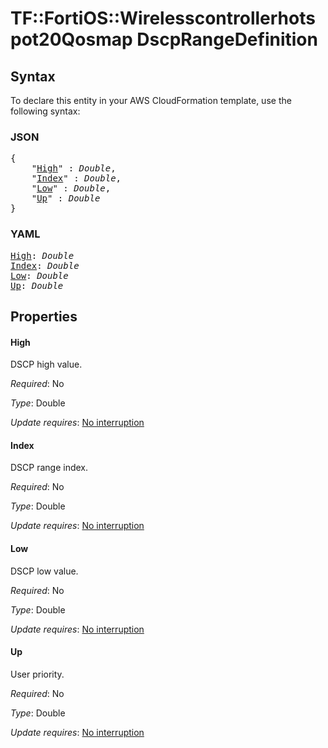 # TF::FortiOS::Wirelesscontrollerhotspot20Qosmap DscpRangeDefinition

## Syntax

To declare this entity in your AWS CloudFormation template, use the following syntax:

### JSON

<pre>
{
    "<a href="#high" title="High">High</a>" : <i>Double</i>,
    "<a href="#index" title="Index">Index</a>" : <i>Double</i>,
    "<a href="#low" title="Low">Low</a>" : <i>Double</i>,
    "<a href="#up" title="Up">Up</a>" : <i>Double</i>
}
</pre>

### YAML

<pre>
<a href="#high" title="High">High</a>: <i>Double</i>
<a href="#index" title="Index">Index</a>: <i>Double</i>
<a href="#low" title="Low">Low</a>: <i>Double</i>
<a href="#up" title="Up">Up</a>: <i>Double</i>
</pre>

## Properties

#### High

DSCP high value.

_Required_: No

_Type_: Double

_Update requires_: [No interruption](https://docs.aws.amazon.com/AWSCloudFormation/latest/UserGuide/using-cfn-updating-stacks-update-behaviors.html#update-no-interrupt)

#### Index

DSCP range index.

_Required_: No

_Type_: Double

_Update requires_: [No interruption](https://docs.aws.amazon.com/AWSCloudFormation/latest/UserGuide/using-cfn-updating-stacks-update-behaviors.html#update-no-interrupt)

#### Low

DSCP low value.

_Required_: No

_Type_: Double

_Update requires_: [No interruption](https://docs.aws.amazon.com/AWSCloudFormation/latest/UserGuide/using-cfn-updating-stacks-update-behaviors.html#update-no-interrupt)

#### Up

User priority.

_Required_: No

_Type_: Double

_Update requires_: [No interruption](https://docs.aws.amazon.com/AWSCloudFormation/latest/UserGuide/using-cfn-updating-stacks-update-behaviors.html#update-no-interrupt)

